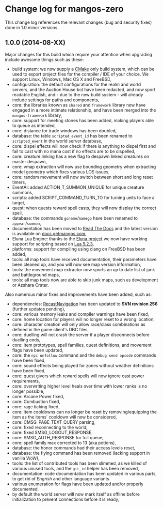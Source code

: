 Change log for mangos-zero
==========================

This change log references the relevant changes (bug and security fixes) done
in 1.0 minor versions.

## 1.0.0 (2014-08-XX)

Major changes for this build which require your attention when upgrading include
awesome things such as these:

* build system: we now supply a [CMake](http://cmake.org/) only build system, which
  can be used to export project files for the compiler / IDE of your choice. We
  support Linux, Windows, Mac OS X and FreeBSD,
* configuration: the default configurations for the realm and world servers, and the
  Auction House bot have been redacted, and now sport readable English, and - due to
  the new build system - will already include settings for paths and components,
* core: the libraries known as `shared` and `framework` library now have engaged in
  a more intimate relationship, and have been merged into the `mangos-framework`
  library,
* core: support for meeting stones has been added, making players able to queue
  as intended,
* core: distance for trade windows has been doubled,
* database: the table `scripted_event_id` has been renamed to `scripted_event` in the
  world server database,
* core: dispel effects will now check if there is anything to dispel first and fail
  to cast with no mana cost if no effects are to be dispelled,
* core: creature linking has a new flag to despawn linked creatures on master
  despawn,
* core: vmap extraction will now use bounding geometry when extracting model
  geometry which fixes various LOS issues,
* core: random movement will now switch between short and long reset timers,
* EventAI: added ACTION_T_SUMMON_UNIQUE for unique creature summons,
* scripts: added SCRIPT_COMMAND_TURN_TO for turning units to face a target,
* quest: when quests reward spell casts, they will now display the correct spell,
* database: the commands `goname`/`namego` have been renamed to `appear`/`summon`,
* documentation has been moved to [Read The Docs](http://readthedocs.org/) and
  the latest version is available on [docs.getmangos.com](http://docs.getmangos.com),
* Eluna Lua Engine: thanks to the [Eluna project](https://github.com/ElunaLuaEngine)
  we now have working support for scripting based on [Lua 5.2.3](http://lua.org),
* platforms: support for compiling using clang on FreeBSD has been added,
* tools: all map tools have received documentation, their parameters have been
  cleaned up, and you will now see map version information,
* tools: the movement map extractor now sports an up to date list of junk and
  battleground maps,
* tools: all map tools now are able to skip junk maps, such as development or
  Azshara Crater.

Also numerous minor fixes and improvements have been added, such as:

* dependencies: [RecastNavigation](http://github.com/memononen/recastnavigation)
  has been updated to **SVN revision 256** (further updates pending),
* core: various memory leaks and compiler warnings have been fixed,
* core: home location for players will no longer reset to a wrong location,
* core: character creation will only allow race/class combinations as defined
  in the game client's DBC files,
* core: duelling will not crash the server if a player disconnects before
  duelling ends,
* core: item prototypes, spell families, quest definitions, and movement flags
  have been updated,
* core: the `npc unfollow` command and the `debug send opcode` commands have
  been fixed,
* core: sound effects being played for zones without weather definitions have been
  fixed,
* core: quest givers which reward spells will now ignore cast power requirements,
* core: overwriting higher level heals over time with lower ranks is no longer
  possible,
* core: Arcane Power fixed,
* core: Combustion fixed,
* core: rage ticking fixed,
* core: item cooldowns can no longer be reset by removing/equipping the item as
  the items' cooldown will now be considered,
* core: CMSG_PAGE_TEXT_QUERY parsing,
* core: fixed reconnecting to the world,
* core: fixed SMSG_LOGOUT_RESPONSE,
* core: SMSG_AUTH_RESPONSE for full queue,
* core: spell family max corrected to 13 (aka potions),
* database: the honor commands had their access levels reset,
* database: the flying command has been removed (lacking support in vanilla WoW),
* tools: the list of contributed tools has been slimmed, as we killed of
  various unused tools, and the `git_id` helper has been removed,
* documentation: code documentation has been updated in various parts, to get
  rid of *Engrish* and other language variants.
* various enumeration for flags have been updated and/or properly documented.
* by default the world server will now mark itself as offline before initialization
  to prevent connections before it is ready,
